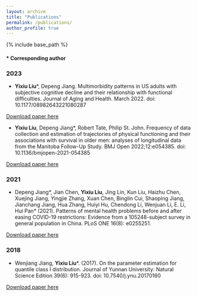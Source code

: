 ```yaml
---
layout: archive
title: "Publications"
permalink: /publications/
author_profile: true
---
```


{% include base_path %}

#### * Corresponding author ####

### 2023 ###
* **Yixiu Liu**\*, Depeng Jiang. Multimorbidity patterns in US adults with subjective cognitive decline and their relationship with functional difficulties. Journal of Aging and Health. March 2022. doi: 10.1177/08982643221080287

[Download paper here](https://journals.sagepub.com/doi/full/10.1177/08982643221080287)

*	**Yixiu Liu**, Depeng Jiang\*, Robert Tate,  Philip St. John. Frequency of data collection and estimation of trajectories of physical functioning and their associations with survival in older men: analyses of longitudinal data from the Manitoba Follow-Up Study. BMJ Open 2022;12:e054385. doi: 10.1136/bmjopen-2021-054385

[Download paper here](https://bmjopen.bmj.com/content/12/4/e054385)

### 2021 ###
* Depeng Jiang\*, Jian Chen, **Yixiu Liu**, Jing Lin, Kun Liu, Haizhu Chen, Xuejing Jiang, Yingjie Zhang, Xuan Chen, Binglin Cui, Shaoping Jiang, Jianchang Jiang, Hua Zhang, Huiyi Hu, Chendong Li, Wenjuan Li, E. Li, Hui Pan\* (2021). Patterns of mental health problems before and after easing COVID-19 restrictions: Evidence from a 105248-subject survey in general population in China. PLoS ONE 16(8): e0255251. 

[Download paper here](https://doi.org/10.1371/journal.pone.0255251)

### 2018 ###
* Wenjiang Jiang, **Yixiu Liu**\*. (2017). On the parameter estimation for quantile class I distribution. Journal of Yunnan University: Natural Science Edition 39(6): 915-923. doi: 10.7540/j.ynu.20170160 

[Download paper here](http://www.yndxxb.ynu.edu.cn/yndxxbzrkxb/article/doi/10.7540/j.ynu.20170160)
	
